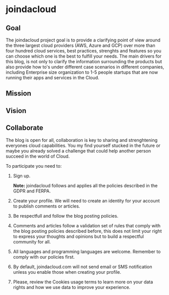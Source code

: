 # joindacloud

## Goal

The joindacloud project goal is to provide a clarifying point of view around the three largest cloud providers (AWS, Azure and GCP) over more than four hundred cloud services, best practices, strenghts and features so you can choose which one is the best to fulfill your needs. The main drivers for this blog, is not only to clarify the information surrounding the products but also provide how to's under different case scenarios in different companies, including Enterprise size organization to 1-5 people startups that are now running their apps and services in the Cloud.

## Mission

## Vision

## Collaborate

The blog is open for all, collaboration is key to sharing and strenghtening everyones cloud capabilities. You my find yourself stucked in the future or maybe you already solved a challenge that could help another person succeed in the world of Cloud.

To participate you need to:

1. Sign up.

    __Note:__ joindacloud follows and applies all the policies described in the GDPR and FERPA.

2. Create your profile. We will need to create an identity for your account to publish comments or articles.
3. Be respectfull and follow the blog posting policies.
4. Comments and articles follow a validation set of rules that comply with the blog posting policies described before, this does not limit your right to express your thoughts and opinions but to build a respectful community for all.
5. All languages and programming languages are welcome. Remember to comply with our policies first.
6. By default, joindacloud.com will not send email or SMS notification unless you enable those when creating your profile.
7. Please, review the Cookies usage terms to learn more on your data rights and how we use data to improve your experience.
